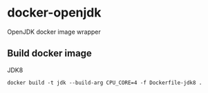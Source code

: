 # docker-openjdk
OpenJDK docker image wrapper

## Build docker image

JDK8

```
docker build -t jdk --build-arg CPU_CORE=4 -f Dockerfile-jdk8 .
```
